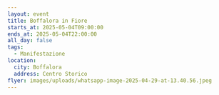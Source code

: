 ```yaml
---
layout: event
title: Boffalora in Fiore
starts_at: 2025-05-04T09:00:00
ends_at: 2025-05-04T22:00:00
all_day: false
tags:
  - Manifestazione
location:
  city: Boffalora
  address: Centro Storico
flyer: images/uploads/whatsapp-image-2025-04-29-at-13.40.56.jpeg
---
```

